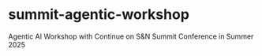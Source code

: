 # summit-agentic-workshop
Agentic AI Workshop with Continue on S&amp;N Summit Conference in Summer 2025
